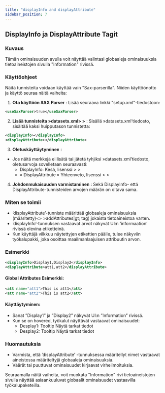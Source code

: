 ```yaml
---
title: "displayInfo and displayAttribute"
sidebar_position: 7
---
```

## DisplayInfo ja DisplayAttribute Tagit

### Kuvaus
Tämän ominaisuuden avulla voit näyttää valintasi globaaleja ominaisuuksia tietoaineistojen sivulla "Information" rivissä.

### Käyttöohjeet
Näitä tunnisteita voidaan käyttää vain "Sax-parserilla". Niiden käyttöönotto ja käyttö seuraa näitä vaiheita:

1.  **Ota käyttöön SAX Parser** :
Lisää seuraava linkki "setup.xml"-tiedostoon:
   ```xml
   <useSaxParser>true</useSaxParser>
   ```

2.  **Lisää tunnisteita »datasets.xml&gt; &gt;** :
Sisällä »datasets.xml’tiedosto, sisältää kaksi huipputason tunnistetta:
   ```xml
   <displayInfo></displayInfo>
   <displayAttribute></displayAttribute>
   ```

3.  **Oletuskäyttäytyminen** :
   - Jos näitä merkkejä ei lisätä tai jätetä tyhjiksi »datasets.xml’tiedosto, oletusarvoja sovelletaan seuraavasti:
     - DisplayInfo: Kesä, lisenssi &gt; &gt;
     - « DisplayAttribute » Yhteenveto, lisenssi &gt; &gt;

4.  **Johdonmukaisuuden varmistaminen** :
Sekä DisplayInfo- että DisplayAttribute-tunnisteiden arvojen määrän on oltava sama.

### Miten se toimii
- ’displayAttribute’-tunniste määrittää globaaleja ominaisuuksia (määritetty)&lt;&gt; &gt;addAttributes|gt; tag) jokaista tietoaineistoa varten.
- ’displayInfo’-tunnuksen vastaavat arvot näkyvät UI:n ’informaation’ rivissä olevina etiketteinä.
- Kun käyttäjä vilkkuu näytettyjen etikettien päälle, tulee näkyviin työkalupakki, joka osoittaa maailmanlaajuisen attribuutin arvon.

### Esimerkki
```xml
<displayInfo>Display1,Display2</displayInfo>
<displayAttribute>att1,att2</displayAttribute>
```

#### Global Attributes Esimerkki:
```xml
<att name="att1">This is att1</att>
<att name="att2">This is att2</att>
```

#### Käyttäytyminen:
- Sanat ”Display1” ja ”Display2” näkyvät UI:n ”Information” rivissä.
- Kun se on hovered, työkalut näyttävät vastaavat ominaisuudet:
  - Desplay1: Tooltip Näytä tarkat tiedot
  - Desplay2: Tooltip Näytä tarkat tiedot

### Huomautuksia
- Varmista, että ’displayAttribute’ -tunnuksessa määritellyt nimet vastaavat aineistossa määriteltyjä globaaleja ominaisuuksia.
- Väärät tai puuttuvat ominaisuudet kirjaavat virheilmoituksia.

Seuraamalla näitä vaiheita, voit muokata "Information" rivi tietoaineistojen sivulla näyttää asiaankuuluvat globaalit ominaisuudet vastaavilla työkalupaketeilla.
